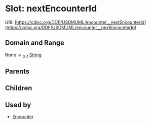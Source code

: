 
# Slot: nextEncounterId




URI: [https://cdisc.org/DDF/USDMUML/encounter__nextEncounterId](https://cdisc.org/DDF/USDMUML/encounter__nextEncounterId)


## Domain and Range

None &#8594;  <sub>0..1</sub> [String](types/String.md)

## Parents


## Children


## Used by

 * [Encounter](Encounter.md)
